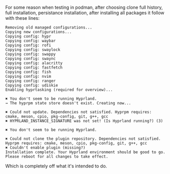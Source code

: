 For some reason when testing in podman, after choosing clone full history, full installation, persistance installation, after installing all packages it follow with these lines:
```
Removing old managed configurations...
Copying new configurations...
Copying config: hypr
Copying config: waybar
Copying config: rofi
Copying config: swaylock
Copying config: swappy
Copying config: swaync
Copying config: alacritty
Copying config: fastfetch
Copying config: fish
Copying config: nvim
Copying config: ranger
Copying config: udiskie
Enabling hyprtasking (required for overview)...

✖ You don't seem to be running Hyprland.
→ The hyprpm state store doesn't exist. Creating now...

✖ Could not update. Dependencies not satisfied. Hyprpm requires: cmake, meson, cpio, pkg-config, git, g++, gcc
✖ HYPRLAND_INSTANCE_SIGNATURE was not set! (Is Hyprland running?) (3)

✖ You don't seem to be running Hyprland.

✖ Could not clone the plugin repository. Dependencies not satisfied. Hyprpm requires: cmake, meson, cpio, pkg-config, git, g++, gcc
✖ Couldn't enable plugin (missing?)
Installation complete. Your Hyprland environment should be good to go.
Please reboot for all changes to take effect.
```
Which is completely off what it's intended to do.
